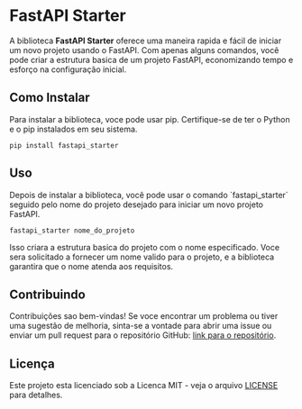 
# FastAPI Starter

A biblioteca **FastAPI Starter** oferece uma maneira rapida e fácil de iniciar um novo projeto usando o FastAPI. Com apenas alguns comandos, você pode criar a estrutura basica de um projeto FastAPI, economizando tempo e esforço na configuração inicial.

## Como Instalar

Para instalar a biblioteca, voce pode usar pip. Certifique-se de ter o Python e o pip instalados em seu sistema.

```
pip install fastapi_starter
```

## Uso

Depois de instalar a biblioteca, você pode usar o comando \`fastapi_starter\` seguido pelo nome do projeto desejado para iniciar um novo projeto FastAPI.

```
fastapi_starter nome_do_projeto
```

Isso criara a estrutura basica do projeto com o nome especificado. Voce sera solicitado a fornecer um nome valido para o projeto, e a biblioteca garantira que o nome atenda aos requisitos.

## Contribuindo

Contribuições sao bem-vindas! Se voce encontrar um problema ou tiver uma sugestão de melhoria, sinta-se a vontade para abrir uma issue ou enviar um pull request para o repositório GitHub: [link para o repositório](https://github.com/zeguil/fastapi_starter).

## Licença

Este projeto esta licenciado sob a Licenca MIT - veja o arquivo [LICENSE](LICENSE) para detalhes.

